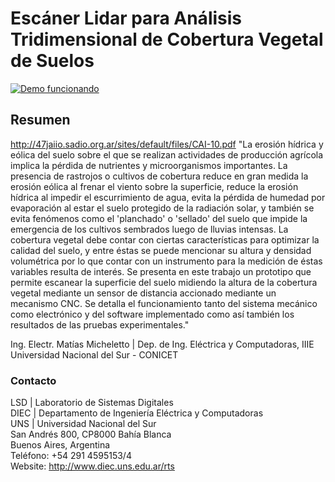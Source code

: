# Escáner Lidar para Análisis Tridimensional de Cobertura Vegetal de Suelos

[![Demo funcionando](https://img.youtube.com/vi/0Rp_0J8g25A/0.jpg)](https://www.youtube.com/watch?v=0Rp_0J8g25A)

## Resumen
http://47jaiio.sadio.org.ar/sites/default/files/CAI-10.pdf
"La erosión hídrica y eólica del suelo sobre el que se realizan actividades de producción agrícola implica la pérdida de nutrientes y microorganismos importantes. La presencia de rastrojos o cultivos de cobertura reduce en gran medida la erosión eólica al frenar el viento sobre la superficie, reduce la erosión hídrica al impedir el escurrimiento de agua, evita la pérdida de humedad por evaporación al estar el suelo protegido de la radiación solar, y también se evita fenómenos como el 'planchado' o 'sellado' del suelo que impide la emergencia de los cultivos sembrados luego de lluvias intensas. La cobertura vegetal debe contar con ciertas características para optimizar la calidad del suelo, y entre éstas se puede mencionar su altura y densidad volumétrica por lo que contar con un instrumento para la medición de éstas variables resulta de interés. Se presenta en este trabajo un prototipo que permite escanear la superficie del suelo midiendo la altura de la cobertura vegetal mediante un sensor de distancia accionado mediante un mecanismo CNC. Se detalla el funcionamiento tanto del sistema mecánico como electrónico y del software implementado como así también los resultados de las pruebas experimentales."


Ing. Electr. Matías Micheletto | Dep. de Ing. Eléctrica y Computadoras, IIIE Universidad Nacional del Sur - CONICET


### Contacto
LSD | Laboratorio de Sistemas Digitales  
DIEC | Departamento de Ingeniería Eléctrica y Computadoras  
UNS | Universidad Nacional del Sur  
San Andrés 800, CP8000 Bahía Blanca  
Buenos Aires, Argentina  
Teléfono: +54 291 4595153/4  
Website: http://www.diec.uns.edu.ar/rts  
